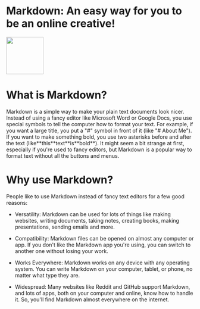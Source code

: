 # Markdown: An easy way for you to be an online creative!
<img src="[image](https://github.com/FikretAslan/reading-notes/assets/135455155/33b86e56-20d5-4951-a5a5-74111c33b9d0)" width="100" height="100">

# What is Markdown?

<p>Markdown is a simple way to make your plain text documents look nicer. Instead of using a fancy editor like Microsoft Word or Google Docs, you use special symbols to tell the computer how to format your text. For example, if you want a large title, you put a "#" symbol in front of it (like "# About Me"). If you want to make something bold, you use two asterisks before and after the text (like**this**text**is**bold**). It might seem a bit strange at first, especially if you're used to fancy editors, but Markdown is a popular way to format text without all the buttons and menus.</p>

# Why use Markdown?

<p>People like to use Markdown instead of fancy text editors for a few good reasons:

- Versatility: Markdown can be used for lots of things like making websites, writing documents, taking notes, creating books, making presentations, sending emails and more.

- Compatibility: Markdown files can be opened on almost any computer or app. If you don't like the Markdown app you're using, you can switch to another one without losing your work.

- Works Everywhere: Markdown works on any device with any operating system. You can write Markdown on your computer, tablet, or phone, no matter what type they are.

- Widespread: Many websites like Reddit and GitHub support Markdown, and lots of apps, both on your computer and online, know how to handle it. So, you'll find Markdown almost everywhere on the internet.</p>
